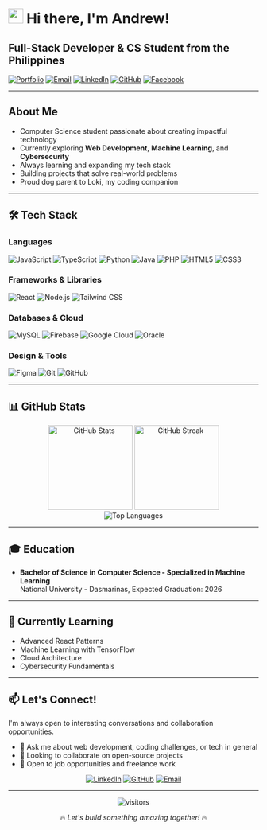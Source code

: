 # <img src="https://user-images.githubusercontent.com/18350557/176309783-0785949b-9127-417c-8b55-ab5a4333674e.gif" width="30px" alt="wave"> Hi there, I'm Andrew!

## Full-Stack Developer & CS Student from the Philippines

[![Portfolio](https://img.shields.io/badge/Portfolio-lulli--dev.vercel.app-blue?style=flat-square&logo=vercel)](https://lulli-dev.vercel.app)
[![Email](https://img.shields.io/badge/Email-johnandrewborabo44%40gmail.com-red?style=flat-square&logo=gmail)](mailto:johnandrewborabo44@gmail.com)
[![LinkedIn](https://img.shields.io/badge/LinkedIn-John_Andrew_Borabo-0077B5?style=flat-square&logo=linkedin)](https://www.linkedin.com/in/john-andrew-borabo-3533b3255/)
[![GitHub](https://img.shields.io/badge/GitHub-lulli30-181717?style=flat-square&logo=github)](https://github.com/lulli30)
[![Facebook](https://img.shields.io/badge/Facebook-johnandrewborabo44-1877F2?style=flat-square&logo=facebook)](https://www.facebook.com/johnandrewborabo44)

---

## About Me

- Computer Science student passionate about creating impactful technology
- Currently exploring **Web Development**, **Machine Learning**, and **Cybersecurity**
- Always learning and expanding my tech stack
- Building projects that solve real-world problems
- Proud dog parent to Loki, my coding companion

---

## 🛠️ Tech Stack

### Languages
![JavaScript](https://img.shields.io/badge/JavaScript-F7DF1E?style=for-the-badge&logo=javascript&logoColor=black)
![TypeScript](https://img.shields.io/badge/TypeScript-3178C6?style=for-the-badge&logo=typescript&logoColor=white)
![Python](https://img.shields.io/badge/Python-3776AB?style=for-the-badge&logo=python&logoColor=white)
![Java](https://img.shields.io/badge/Java-ED8B00?style=for-the-badge&logo=openjdk&logoColor=white)
![PHP](https://img.shields.io/badge/PHP-777BB4?style=for-the-badge&logo=php&logoColor=white)
![HTML5](https://img.shields.io/badge/HTML5-E34F26?style=for-the-badge&logo=html5&logoColor=white)
![CSS3](https://img.shields.io/badge/CSS3-1572B6?style=for-the-badge&logo=css3&logoColor=white)

### Frameworks & Libraries
![React](https://img.shields.io/badge/React-20232A?style=for-the-badge&logo=react&logoColor=61DAFB)
![Node.js](https://img.shields.io/badge/Node.js-339933?style=for-the-badge&logo=nodedotjs&logoColor=white)
![Tailwind CSS](https://img.shields.io/badge/Tailwind_CSS-38B2AC?style=for-the-badge&logo=tailwind-css&logoColor=white)

### Databases & Cloud
![MySQL](https://img.shields.io/badge/MySQL-4479A1?style=for-the-badge&logo=mysql&logoColor=white)
![Firebase](https://img.shields.io/badge/Firebase-FFCA28?style=for-the-badge&logo=firebase&logoColor=black)
![Google Cloud](https://img.shields.io/badge/Google_Cloud-4285F4?style=for-the-badge&logo=google-cloud&logoColor=white)
![Oracle](https://img.shields.io/badge/Oracle-F80000?style=for-the-badge&logo=oracle&logoColor=white)

### Design & Tools
![Figma](https://img.shields.io/badge/Figma-F24E1E?style=for-the-badge&logo=figma&logoColor=white)
![Git](https://img.shields.io/badge/Git-F05032?style=for-the-badge&logo=git&logoColor=white)
![GitHub](https://img.shields.io/badge/GitHub-181717?style=for-the-badge&logo=github&logoColor=white)

---

## 📊 GitHub Stats

<div align="center">
  <img src="https://github-readme-stats.vercel.app/api?username=lulli30&show_icons=true&theme=tokyonight&hide_border=true" alt="GitHub Stats" height="170"/>
  <img src="https://github-readme-streak-stats.herokuapp.com/?user=lulli30&theme=tokyonight&hide_border=true" alt="GitHub Streak" height="170"/>
</div>

<div align="center">
  <img src="https://github-readme-stats.vercel.app/api/top-langs/?username=lulli30&layout=compact&theme=tokyonight&hide_border=true" alt="Top Languages"/>
</div>

---

## 🎓 Education

- **Bachelor of Science in Computer Science - Specialized in Machine Learning**  
  National University - Dasmarinas, Expected Graduation: 2026

---

## 🌱 Currently Learning

- Advanced React Patterns
- Machine Learning with TensorFlow
- Cloud Architecture
- Cybersecurity Fundamentals

---

## 📫 Let's Connect!

I'm always open to interesting conversations and collaboration opportunities.

- 💬 Ask me about web development, coding challenges, or tech in general
- 👯 Looking to collaborate on open-source projects
- 🤝 Open to job opportunities and freelance work

<div align="center">
  
  [![LinkedIn](https://img.shields.io/badge/connect-%230077B5.svg?style=for-the-badge&logo=linkedin&logoColor=white)](https://www.linkedin.com/in/john-andrew-borabo-3533b3255/)
  [![GitHub](https://img.shields.io/badge/follow-%23181717.svg?style=for-the-badge&logo=github&logoColor=white)](https://github.com/lulli30)
  [![Email](https://img.shields.io/badge/email-%23D14836.svg?style=for-the-badge&logo=gmail&logoColor=white)](mailto:johnandrewborabo44@gmail.com)
  
</div>

---

<div align="center">
  <img src="https://visitor-badge.laobi.icu/badge?page_id=lulli30.lulli30" alt="visitors">
</div>

<div align="center">
  
  🔥 <i>Let's build something amazing together!</i> 🔥
  
</div>
